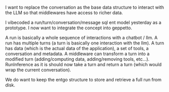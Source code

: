 I want to replace the conversation as the base data structure to interact with the LLM 
so that middlewares have access to richer data.

I vibecoded a run/turn/conversation/message sql ent model yesterday as a prototype. I now want
to integrate the concept into geppetto. 

A run is basically a whole sequence of interactions with a chatbot / llm. 
A run has multiple turns (a turn is basically one interaction with the llm).
A turn has data (which is the actual data of the application), a set of tools, a conversation and metadata.
A middleware can transform a turn into a modified turn (adding/computing data, adding/removing tools, etc...).
RunInference as it is should now take a turn and return a turn (which would wrap the current conversation).

We do want to keep the entgo structure to store and retrieve a full run from disk.
